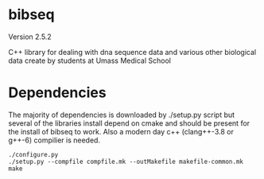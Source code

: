 bibseq
======
Version 2.5.2

C++ library for dealing with dna sequence data and various other biological data create by students at Umass Medical School 


# Dependencies  

The majority of dependencies is downloaded by ./setup.py script but several of the libraries install depend on cmake and should be present for the install of bibseq to work. Also a modern day c++ (clang++-3.8 or g++-6) compilier is needed.   

```
./configure.py 
./setup.py --compfile compfile.mk --outMakefile makefile-common.mk 
make 

```

